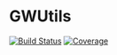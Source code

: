 # GWUtils

[![Build Status](https://github.com/josePereiro/GWUtils.jl/actions/workflows/CI.yml/badge.svg?branch=main)](https://github.com/josePereiro/GWUtils.jl/actions/workflows/CI.yml?query=branch%3Amain)
[![Coverage](https://codecov.io/gh/josePereiro/GWUtils.jl/branch/main/graph/badge.svg)](https://codecov.io/gh/josePereiro/GWUtils.jl)
